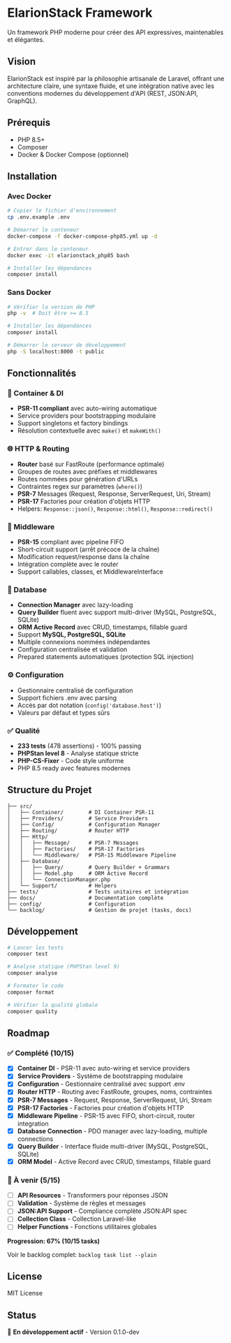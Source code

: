 # ElarionStack Framework

Un framework PHP moderne pour créer des API expressives, maintenables et élégantes.

## Vision

ElarionStack est inspiré par la philosophie artisanale de Laravel, offrant une architecture claire, une syntaxe fluide, et une intégration native avec les conventions modernes du développement d'API (REST, JSON:API, GraphQL).

## Prérequis

- PHP 8.5+
- Composer
- Docker & Docker Compose (optionnel)

## Installation

### Avec Docker

```bash
# Copier le fichier d'environnement
cp .env.example .env

# Démarrer le conteneur
docker-compose -f docker-compose-php85.yml up -d

# Entrer dans le conteneur
docker exec -it elarionstack_php85 bash

# Installer les dépendances
composer install
```

### Sans Docker

```bash
# Vérifier la version de PHP
php -v  # Doit être >= 8.5

# Installer les dépendances
composer install

# Démarrer le serveur de développement
php -S localhost:8000 -t public
```

## Fonctionnalités

### 🎯 Container & DI
- **PSR-11 compliant** avec auto-wiring automatique
- Service providers pour bootstrapping modulaire
- Support singletons et factory bindings
- Résolution contextuelle avec `make()` et `makeWith()`

### 🌐 HTTP & Routing
- **Router** basé sur FastRoute (performance optimale)
- Groupes de routes avec préfixes et middlewares
- Routes nommées pour génération d'URLs
- Contraintes regex sur paramètres (`where()`)
- **PSR-7** Messages (Request, Response, ServerRequest, Uri, Stream)
- **PSR-17** Factories pour création d'objets HTTP
- Helpers: `Response::json()`, `Response::html()`, `Response::redirect()`

### 🔄 Middleware
- **PSR-15** compliant avec pipeline FIFO
- Short-circuit support (arrêt précoce de la chaîne)
- Modification request/response dans la chaîne
- Intégration complète avec le router
- Support callables, classes, et MiddlewareInterface

### 💾 Database
- **Connection Manager** avec lazy-loading
- **Query Builder** fluent avec support multi-driver (MySQL, PostgreSQL, SQLite)
- **ORM Active Record** avec CRUD, timestamps, fillable guard
- Support **MySQL, PostgreSQL, SQLite**
- Multiple connexions nommées indépendantes
- Configuration centralisée et validation
- Prepared statements automatiques (protection SQL injection)

### ⚙️ Configuration
- Gestionnaire centralisé de configuration
- Support fichiers .env avec parsing
- Accès par dot notation (`config('database.host')`)
- Valeurs par défaut et types sûrs

### ✅ Qualité
- **233 tests** (478 assertions) - 100% passing
- **PHPStan level 8** - Analyse statique stricte
- **PHP-CS-Fixer** - Code style uniforme
- PHP 8.5 ready avec features modernes

## Structure du Projet

```
├── src/
│   ├── Container/        # DI Container PSR-11
│   ├── Providers/        # Service Providers
│   ├── Config/           # Configuration Manager
│   ├── Routing/          # Router HTTP
│   ├── Http/
│   │   ├── Message/      # PSR-7 Messages
│   │   ├── Factories/    # PSR-17 Factories
│   │   └── Middleware/   # PSR-15 Middleware Pipeline
│   ├── Database/
│   │   ├── Query/        # Query Builder + Grammars
│   │   ├── Model.php     # ORM Active Record
│   │   └── ConnectionManager.php
│   └── Support/          # Helpers
├── tests/                # Tests unitaires et intégration
├── docs/                 # Documentation complète
├── config/               # Configuration
└── backlog/              # Gestion de projet (tasks, docs)
```

## Développement

```bash
# Lancer les tests
composer test

# Analyse statique (PHPStan level 9)
composer analyse

# Formater le code
composer format

# Vérifier la qualité globale
composer quality
```

## Roadmap

### ✅ Complété (10/15)

- [x] **Container DI** - PSR-11 avec auto-wiring et service providers
- [x] **Service Providers** - Système de bootstrapping modulaire
- [x] **Configuration** - Gestionnaire centralisé avec support .env
- [x] **Router HTTP** - Routing avec FastRoute, groupes, noms, contraintes
- [x] **PSR-7 Messages** - Request, Response, ServerRequest, Uri, Stream
- [x] **PSR-17 Factories** - Factories pour création d'objets HTTP
- [x] **Middleware Pipeline** - PSR-15 avec FIFO, short-circuit, router integration
- [x] **Database Connection** - PDO manager avec lazy-loading, multiple connections
- [x] **Query Builder** - Interface fluide multi-driver (MySQL, PostgreSQL, SQLite)
- [x] **ORM Model** - Active Record avec CRUD, timestamps, fillable guard

### 🚧 À venir (5/15)

- [ ] **API Resources** - Transformers pour réponses JSON
- [ ] **Validation** - Système de règles et messages
- [ ] **JSON:API Support** - Compliance complète JSON:API spec
- [ ] **Collection Class** - Collection Laravel-like
- [ ] **Helper Functions** - Fonctions utilitaires globales

**Progression: 67% (10/15 tasks)**

Voir le backlog complet: `backlog task list --plain`

## License

MIT License

## Status

🚧 **En développement actif** - Version 0.1.0-dev
